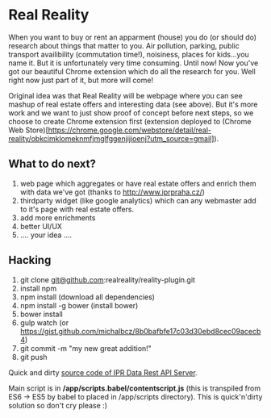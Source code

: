 # Real Reality

When you want to buy or rent an apparment (house) you do (or should do) research about things that matter to you. Air pollution, parking, public transport availibility (commutation time!), noisiness, places for kids...you name it. But it is unfortunately very time consuming. Until now! Now you've got our beautiful Chrome extension which do all the research for you. Well right now just part of it, but more will come!

Original idea was that Real Reality will be webpage where you can see mashup of real estate offers and interesting data (see above). But it's more work and we want to just show proof of concept before next steps, so we choose to create Chrome extension first (extension deployed to (Chrome Web Store)[https://chrome.google.com/webstore/detail/real-reality/obkcimklomeknmfjmglfggenjijioenj?utm_source=gmail]).

## What to do next? ##

1. web page which aggregates or have real estate offers and enrich them with data we've got (thanks to http://www.iprpraha.cz/)
1. thirdparty widget (like google analytics) which can any webmaster add to it's page with real estate offers.
1. add more enrichments
1. better UI/UX
1. .... your idea ....

## Hacking ##

1. git clone git@github.com:realreality/reality-plugin.git
1. install npm
1. npm install  (download all dependencies)
1. npm install -g bower (install bower)
1. bower install
1. gulp watch (or https://gist.github.com/michalbcz/8b0bafbfe17c03d30ebd8cec09acecb4)
1. git commit -m "my new great addition!"
1. git push

Quick and dirty [source code of IPR Data Rest API Server](https://github.com/bedla/praguehacks-realreality).

Main script is in **/app/scripts.babel/contentscript.js** (this is transpiled from ES6 -> ES5 by babel to placed in /app/scripts directory).
This is quick'n'dirty solution so don't cry please :)
